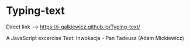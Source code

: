 # Typing-text

Direct link --> https://j-galkiewicz.github.io/Typing-text/

A JavaScript excercise
Text: Inwokacja - Pan Tadeusz (Adam Mickiewicz)
